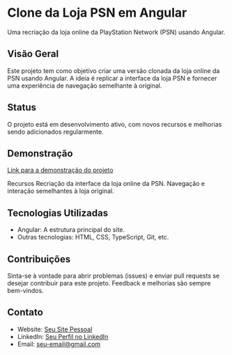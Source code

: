 # Clone da Loja PSN em Angular

Uma recriação da loja online da PlayStation Network (PSN) usando Angular.

## Visão Geral

Este projeto tem como objetivo criar uma versão clonada da loja online da PSN usando Angular. A ideia é replicar a interface da loja PSN e fornecer uma experiência de navegação semelhante à original.

## Status

O projeto está em desenvolvimento ativo, com novos recursos e melhorias sendo adicionados regularmente.

## Demonstração

[Link para a demonstração do projeto](https://angular-psn-store-clone-six.vercel.app)

Recursos
Recriação da interface da loja online da PSN.
Navegação e interação semelhantes à loja original.

## Tecnologias Utilizadas

- Angular: A estrutura principal do site.
- Outras tecnologias: HTML, CSS, TypeScript, Git, etc.


## Contribuições

Sinta-se à vontade para abrir problemas (issues) e enviar pull requests se desejar contribuir para este projeto. Feedback e melhorias são sempre bem-vindos.

## Contato

- Website: [Seu Site Pessoal](https://seusite.com)
- LinkedIn: [Seu Perfil no LinkedIn](https://www.linkedin.com/in/seu-usuario/)
- Email: seu-email@gmail.com
